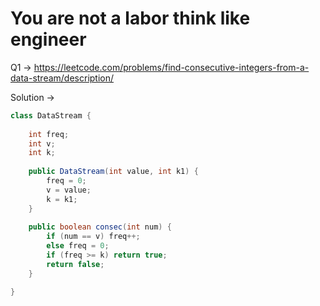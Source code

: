 
# You are not a labor think like engineer

Q1 -> https://leetcode.com/problems/find-consecutive-integers-from-a-data-stream/description/

Solution ->

```java
class DataStream {
	
	int freq;
	int v;
	int k;
	
	public DataStream(int value, int k1) {
		freq = 0;
		v = value;
		k = k1;
	}
	
	public boolean consec(int num) {
		if (num == v) freq++;
		else freq = 0;
		if (freq >= k) return true;
		return false;
	}

}
```